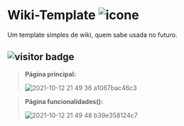 # Wiki-Template ![icone](https://user-images.githubusercontent.com/75281033/139472032-62c3900f-3b4e-4876-9cb1-e35d1f1596da.png)
Um template simples de wiki, quem sabe usada no futuro.

## ![visitor badge](https://visitor-badge.laobi.icu/badge?page_id=Na18k/Wiki-Template&title=Visitantes)


> **Página principal:**
> 
> ![2021-10-12 21 49 36  a1067bac46c3](https://user-images.githubusercontent.com/75281033/137048299-3bfaed4c-cede-4061-90ec-fe91435852ac.png)

> **Página funcionalidades():**
>
> ![2021-10-12 21 49 48  b39e358124c7](https://user-images.githubusercontent.com/75281033/137048354-6ea69d7c-37d2-44eb-8be3-942f6b4c5eff.png)
